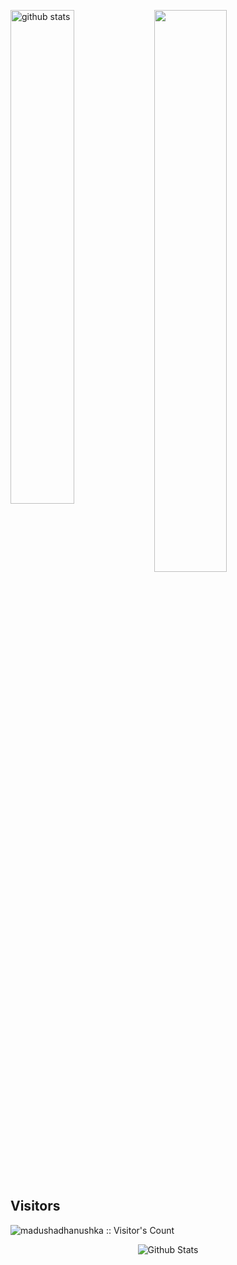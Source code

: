 <p>
<img src="https://github-readme-stats.vercel.app/api?username=bluffblue&show_icons=true&theme=gotham" alt="github stats" width="45%" align="left"/>
</p>
<img src="https://github-readme-streak-stats.herokuapp.com/?user=bluffblue&theme=light" width="48%" >

## Visitors
<img align="center" src="https://profile-counter.glitch.me/{bluffblue}/count.svg" alt="madushadhanushka :: Visitor's Count" />
<br>

<p align="center">
        <img src="https://raw.githubusercontent.com/mayhemantt/mayhemantt/Update/svg/Bottom.svg" alt="Github Stats" />
</p>

